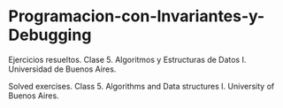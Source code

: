 # Programacion-con-Invariantes-y-Debugging

Ejercicios resueltos. Clase 5. Algoritmos y Estructuras de Datos I. Universidad de Buenos Aires.

Solved exercises. Class 5. Algorithms and Data structures I. University of Buenos Aires.
